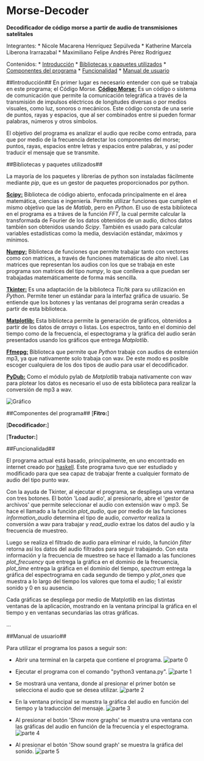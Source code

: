 # Morse-Decoder
**Decodificador de código morse a partir de audio de transmisiones satelitales**

Integrantes:
	* Nicole Macarena Henríquez Sepúlveda
	* Katherine Marcela Liberona Irarrazabal
	* Maximiliano Felipe Andrés Pérez Rodríguez


Contenidos:
	* [Introducción](#introducción)
	* [Bibliotecas y paquetes utilizados](#bibliotecas-y-paquetes-utilizados)
	* [Componentes del programa](#componentes-del-programa)
	* [Funcionalidad](#funcionalidad)
	* [Manual de usuario](#manual-de-usuario)



##Introducción##
En primer lugar es necesario entender con qué se trabaja en este programa; el Código Morse.
[**Código Morse:**](http://www.codigomorse.com/) Es un código o sistema de comunicación que permite la comunicación telegráfica a través de la transmisión de impulsos eléctricos de longitudes diversas o por medios visuales, como luz, sonoros o mecánicos. Este código consta de una serie de puntos, rayas y espacios, que al ser combinados entre si pueden formar palabras, números y otros símbolos.

El objetivo del programa es analizar el audio que recibe como entrada, para que por medio de la frecuencia detectar los componentes del morse; puntos, rayas, espacios entre letras y espacios entre palabras, y así poder traducir el mensaje que se transmite.


##Bibliotecas y paquetes utilizados##

La mayoría de los paquetes y librerias de python son instaladas fácilmente mediante *pip*, que es un gestor de paquetes proporcionados por python.

[**Scipy:**](http://www.scipy.org/) Biblioteca de código abierto, enfocada principalmente en el área matemática, ciencias e ingeniería. Permite utilizar funciones que cumplen el mismo objetivo que las de *Matlab*, pero en *Python*. El uso de esta biblioteca en el programa es a tráves de la función *FFT*, la cual permite calcular la transformada de Fourier de los datos obtenidos de un audio, dichos datos también son obtenidos usando *Scipy*. También es usado para calcular variables estadísticas como la media, desviación estándar, máximos y mínimos. 

[**Numpy:**](http://www.numpy.org/) Biblioteca de funciones que permite trabajar tanto con vectores como con matrices, a través de funciones matemáticas de alto nivel. Las matrices que representan los audios con los que se trabaja en este programa son matrices del tipo *numpy*, lo que conlleva a que puedan ser trabajadas matemáticamente de forma más sencilla. 

[**Tkinter:**](https://wiki.python.org/moin/TkInter) Es una adaptación de la biblioteca *Tlc/tk* para su utilización en *Python*. Permite tener un estándar para la interfaz gráfica de usuario. Se entiende que los botones y las ventanas del programa serán creadas a partir de esta biblioteca.

[**Matplotlib:**](http://matplotlib.org/) Esta biblioteca permite la generación de gráficos, obtenidos a partir de los datos de *arrays* o listas. Los espectros, tanto en el dominio del tiempo como de la frecuencia, el espectograma y la gráfica del audio serán presentados usando los gráficos que entrega *Matplotlib*.

[**Ffmepg:**](https://www.ffmpeg.org/) Biblioteca que permite que *Python* trabaje con audios de extensión mp3, ya que nativamente solo trabaja con wav. De este modo es posible escoger cualquiera de los dos tipos de audio para usar el decodificador.

[**PyDub:**](https://github.com/jiaaro/pydub/blob/master/API.markdown) Como el módulo pylab de *Matplotlib* trabaja nativamente con wav para plotear los datos es necesario el uso de esta biblioteca para realizar la conversión de mp3 a wav.

![Gráfico](http://i.imgur.com/INpX1uZ.png?1 "Presentación gráficas de frecuencia y espectograma")


##Componentes del programa##
[**Fitro:**]


[**Decodificador:**]


[**Traductor:**]


##Funcionalidad##

El programa actual está basado, principalmente, en uno encontrado en internet creado por [haskell](https://sites.google.com/site/haskell102/home/frequency-analysis-of-audio-file-with-python-numpy-scipy). Este programa tuvo que ser estudiado y modificado para que sea capaz de trabajar frente a cualquier formato de audio del tipo punto wav.

Con la ayuda de Tkinter, al ejecutar el programa, se despliega una ventana con tres botones. El botón 'Load audio', al presionarlo, abre el 'gestor de archivos' que permite seleccionar el audio con extensión wav o mp3. Se hace el llamado a la función *plot_audio*, que por medio de las funciones *information_audio* determina el tipo de audio, *convertor* realiza la conversión a wav para trabajar y *read_audio* extrae los datos del audio y la frecuencia de muestreo.

Luego se realiza el filtrado de audio para eliminar el ruido, la función *filter* retorna así los datos del audio filtrados para seguir trabajando. Con esta información y la frecuencia de muestreo se hace el llamado a las funciones *plot_frecuency* que entrega la gráfica en el dominio de la frecuencia, *plot_time* entrega la gráfica en el dominio del tiempo, *spectrum* entrega la gráfica del espectrograma en cada segundo de tiempo y *plot_ones* que muestra a lo largo del tiempo los valores que toma el audio; 1 al existir sonido y 0 en su ausencia.

Cada gráficas se despliega por medio de Matplotlib en las distintas ventanas de la aplicación, mostrando en la ventana principal la gráfica en el tiempo y en ventanas secundarias las otras gráficas.


...




##Manual de usuario##

Para utilizar el programa los pasos a seguir son:
* Abrir una terminal en la carpeta que contiene el programa.
![parte 0](http://imgur.com/zRNP1uM)

* Ejecutar el programa con el comando "python3 ventana.py".
![parte 1](http://imgur.com/CFrEEe6)

* Se mostrará una ventana, donde al presionar el primer botón se selecciona el audio que se desea utilizar.
![parte 2]()

* En la ventana principal se muestra la gráfica del audio en función del tiempo y la traducción del mensaje. 
![parte 3](http://imgur.com/SVCRgf2)

* Al presionar el botón 'Show more graphs' se muestra una ventana con las gráficas del audio en función de la frecuencia y el espectograma.
![parte 4]()

* Al presionar el botón 'Show sound graph' se muestra la gráfica del sonido.
![parte 5]()